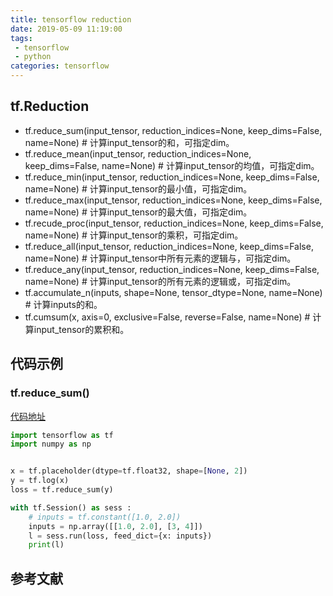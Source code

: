 ```yaml
---
title: tensorflow reduction
date: 2019-05-09 11:19:00
tags:
 - tensorflow 
 - python
categories: tensorflow
---
```


## tf.Reduction
- tf.reduce_sum(input_tensor, reduction_indices=None, keep_dims=False, name=None)  # 计算input_tensor的和，可指定dim。
- tf.reduce_mean(input_tensor, reduction_indices=None, keep_dims=False, name=None) # 计算input_tensor的均值，可指定dim。
- tf.reduce_min(input_tensor, reduction_indices=None, keep_dims=False, name=None) # 计算input_tensor的最小值，可指定dim。
- tf.reduce_max(input_tensor, reduction_indices=None, keep_dims=False, name=None) # 计算input_tensor的最大值，可指定dim。
- tf.recude_proc(input_tensor, reduction_indices=None, keep_dims=False, name=None) # 计算input_tensor的乘积，可指定dim。
- tf.reduce_all(input_tensor, reduction_indices=None, keep_dims=False, name=None) # 计算input_tensor中所有元素的逻辑与，可指定dim。
- tf.reduce_any(input_tensor, reduction_indices=None, keep_dims=False, name=None) # 计算input_tensor的所有元素的逻辑或，可指定dim。
- tf.accumulate_n(inputs, shape=None, tensor_dtype=None, name=None) # 计算inputs的和。
- tf.cumsum(x, axis=0, exclusive=False, reverse=False, name=None) # 计算input_tensor的累积和。

## 代码示例
### tf.reduce_sum()
[代码地址](https://github.com/mxxhcm/code/blob/master/tf/some_ops/tf_reduce_sum.py)
``` python
import tensorflow as tf
import numpy as np


x = tf.placeholder(dtype=tf.float32, shape=[None, 2])
y = tf.log(x)
loss = tf.reduce_sum(y)

with tf.Session() as sess :
    # inputs = tf.constant([1.0, 2.0])
    inputs = np.array([[1.0, 2.0], [3, 4]])
    l = sess.run(loss, feed_dict={x: inputs})
    print(l)
```

## 参考文献
